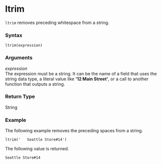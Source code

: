 # ltrim<a name="ltrim-function"></a>

`ltrim` removes preceding whitespace from a string\.

### Syntax<a name="ltrim-function-syntax"></a>

```
ltrim(expression)
```

### Arguments<a name="ltrim-function-arguments"></a>

 *expression*   
The expression must be a string\. It can be the name of a field that uses the string data type, a literal value like **'12 Main Street'**, or a call to another function that outputs a string\.

### Return Type<a name="ltrim-function-return-type"></a>

String

### Example<a name="ltrim-function-example"></a>

The following example removes the preceding spaces from a string\.

```
ltrim('   Seattle Store#14')
```

The following value is returned\.

```
Seattle Store#14
```